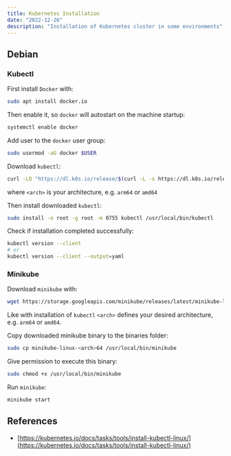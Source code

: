 ```yaml
---
title: Kubernetes Installation
date: "2022-12-26"
description: "Installation of Kubernetes cluster in some environments"
---
```


## Debian

### Kubectl

First install `Docker` with:

```bash
sudo apt install docker.io
```

Then enable it, so `docker` will autostart on the machine startup:

```bash
systemctl enable docker
```
Add user to the `docker` user group:

```bash
sudo usermod -aG docker $USER
```

Download `kubectl`:

```bash
curl -LO "https://dl.k8s.io/release/$(curl -L -s https://dl.k8s.io/release/stable.txt)/bin/linux/<arch>/kubectl"
```

where `<arch>` is your architecture, e.g. `arm64` or `amd64`

Then install downloaded `kubectl`:

```bash
sudo install -o root -g root -m 0755 kubectl /usr/local/bin/kubectl
```

Check if installation completed successfully:

```bash
kubectl version --client
# or
kubectl version --client --output=yaml
```

### Minikube

Download `minikube` with:

```bash
wget https://storage.googleapis.com/minikube/releases/latest/minikube-linux-<arch>64
```

Like with installation of `kubectl` `<arch>` defines your desired architecture, e.g. `arm64` or `amd64`.

Copy downloaded minikube binary to the binaries folder:

```bash
sudo cp minikube-linux-<arch>64 /usr/local/bin/minikube
```

Give permission to execute this binary:

```bash
sudo chmod +x /usr/local/bin/minikube
```

Run `minikube`:

```bash
minikube start
```


## References

- [https://kubernetes.io/docs/tasks/tools/install-kubectl-linux/](https://kubernetes.io/docs/tasks/tools/install-kubectl-linux/)
